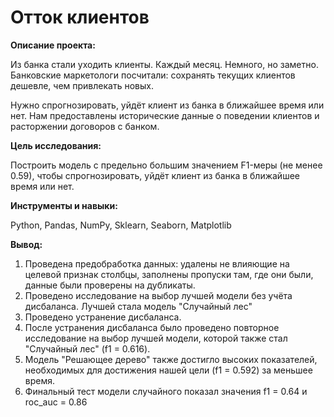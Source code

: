 # Отток клиентов

**Описание проекта:**
    
Из банка стали уходить клиенты. Каждый месяц. Немного, но заметно. Банковские маркетологи посчитали: сохранять текущих клиентов дешевле, чем привлекать новых.

Нужно спрогнозировать, уйдёт клиент из банка в ближайшее время или нет. Нам предоставлены исторические данные о поведении клиентов и расторжении договоров с банком.

**Цель исследования:**
    
Построить модель с предельно большим значением F1-меры (не менее 0.59), чтобы спрогнозировать, уйдёт клиент из банка в ближайшее время или нет.

**Инструменты и навыки:**
    
Python, Pandas, NumPy, Sklearn, Seaborn, Matplotlib

**Вывод:**

1. Проведена предобработка данных: удалены не влияющие на целевой признак столбцы, заполнены пропуски там, где они были, данные были проверены на дубликаты.
2. Проведено исследование на выбор лучшей модели без учёта дисбаланса. Лучшей стала модель "Случайный лес"
3. Проведено устранение дисбаланса.
4. После устранения дисбаланса было проведено повторное исследование на выбор лучшей модели, которой также стал "Случайный лес" (f1 = 0.616).
5. Модель "Решающее дерево" также достигло высоких показателей, необходимых для достижения нашей цели (f1 = 0.592) за меньшее время.
6. Финальный тест модели случайного показал значения f1 = 0.64 и roc_auc = 0.86

